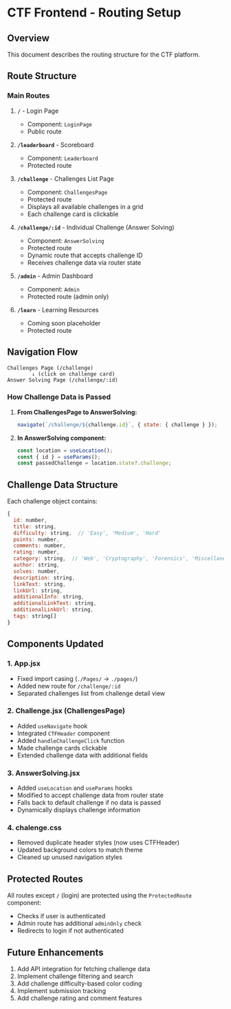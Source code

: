# CTF Frontend - Routing Setup

## Overview
This document describes the routing structure for the CTF platform.

## Route Structure

### Main Routes

1. **`/`** - Login Page
   - Component: `LoginPage`
   - Public route

2. **`/leaderboard`** - Scoreboard
   - Component: `Leaderboard`
   - Protected route

3. **`/challenge`** - Challenges List Page
   - Component: `ChallengesPage`
   - Protected route
   - Displays all available challenges in a grid
   - Each challenge card is clickable

4. **`/challenge/:id`** - Individual Challenge (Answer Solving)
   - Component: `AnswerSolving`
   - Protected route
   - Dynamic route that accepts challenge ID
   - Receives challenge data via router state

5. **`/admin`** - Admin Dashboard
   - Component: `Admin`
   - Protected route (admin only)

6. **`/learn`** - Learning Resources
   - Coming soon placeholder
   - Protected route

## Navigation Flow

```
Challenges Page (/challenge)
        ↓ (click on challenge card)
Answer Solving Page (/challenge/:id)
```

### How Challenge Data is Passed

1. **From ChallengesPage to AnswerSolving:**
   ```javascript
   navigate(`/challenge/${challenge.id}`, { state: { challenge } });
   ```

2. **In AnswerSolving component:**
   ```javascript
   const location = useLocation();
   const { id } = useParams();
   const passedChallenge = location.state?.challenge;
   ```

## Challenge Data Structure

Each challenge object contains:
```javascript
{
  id: number,
  title: string,
  difficulty: string,  // 'Easy', 'Medium', 'Hard'
  points: number,
  comments: number,
  rating: number,
  category: string,  // 'Web', 'Cryptography', 'Forensics', 'Miscellaneous'
  author: string,
  solves: number,
  description: string,
  linkText: string,
  linkUrl: string,
  additionalInfo: string,
  additionalLinkText: string,
  additionalLinkUrl: string,
  tags: string[]
}
```

## Components Updated

### 1. App.jsx
- Fixed import casing (`./Pages/` → `./pages/`)
- Added new route for `/challenge/:id`
- Separated challenges list from challenge detail view

### 2. Challenge.jsx (ChallengesPage)
- Added `useNavigate` hook
- Integrated `CTFHeader` component
- Added `handleChallengeClick` function
- Made challenge cards clickable
- Extended challenge data with additional fields

### 3. AnswerSolving.jsx
- Added `useLocation` and `useParams` hooks
- Modified to accept challenge data from router state
- Falls back to default challenge if no data is passed
- Dynamically displays challenge information

### 4. chalenge.css
- Removed duplicate header styles (now uses CTFHeader)
- Updated background colors to match theme
- Cleaned up unused navigation styles

## Protected Routes

All routes except `/` (login) are protected using the `ProtectedRoute` component:
- Checks if user is authenticated
- Admin route has additional `adminOnly` check
- Redirects to login if not authenticated

## Future Enhancements

1. Add API integration for fetching challenge data
2. Implement challenge filtering and search
3. Add challenge difficulty-based color coding
4. Implement submission tracking
5. Add challenge rating and comment features
